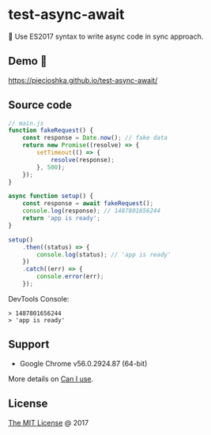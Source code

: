# test-async-await

:ledger: Use ES2017 syntax to write async code in sync approach.

## Demo 🎉

<https://piecioshka.github.io/test-async-await/>

## Source code

```js
// main.js
function fakeRequest() {
    const response = Date.now(); // fake data
    return new Promise((resolve) => {
        setTimeout(() => {
            resolve(response);
        }, 500);
    });
}

async function setup() {
    const response = await fakeRequest();
    console.log(response); // 1487801656244
    return 'app is ready';
}

setup()
    .then((status) => {
        console.log(status); // 'app is ready'
    })
    .catch((err) => {
        console.error(err);
    });
```

DevTools Console:

```text
> 1487801656244
> 'app is ready'
```

## Support

* Google Chrome v56.0.2924.87 (64-bit)

More details on [Can I use](https://caniuse.com/#feat=async-functions).

## License

[The MIT License](http://piecioshka.mit-license.org) @ 2017
